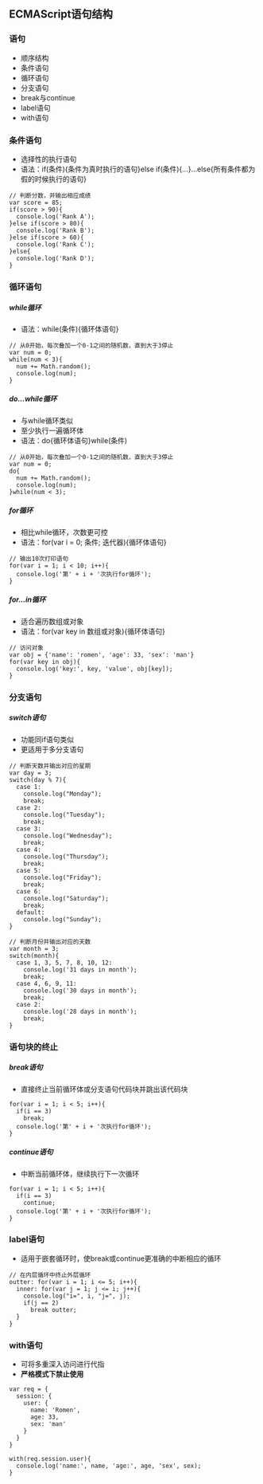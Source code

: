 
## ECMAScript语句结构

### 语句
- 顺序结构
- 条件语句
- 循环语句
- 分支语句
- break与continue
- label语句
- with语句

### 条件语句
- 选择性的执行语句
- 语法：if(条件){条件为真时执行的语句}else if(条件){...}...else{所有条件都为假的时候执行的语句}

```
// 判断分数，并输出相应成绩
var score = 85;
if(score > 90){
  console.log('Rank A');
}else if(score > 80){
  console.log('Rank B');
}else if(score > 60){
  console.log('Rank C');
}else{
  console.log('Rank D');
}
```

### 循环语句

##### while循环
- 语法：while(条件){循环体语句}

```
// 从0开始，每次叠加一个0-1之间的随机数，直到大于3停止
var num = 0;
while(num < 3){
  num += Math.random();
  console.log(num);
}
```

##### do...while循环
- 与while循环类似
- 至少执行一遍循环体
- 语法：do{循环体语句}while(条件)

```
// 从0开始，每次叠加一个0-1之间的随机数，直到大于3停止
var num = 0;
do{
  num += Math.random();
  console.log(num);
}while(num < 3);
```

##### for循环
- 相比while循环，次数更可控
- 语法：for(var i = 0; 条件; 迭代器){循环体语句}

```
// 输出10次打印语句
for(var i = 1; i < 10; i++){
  console.log('第' + i + '次执行for循环');
}
```

##### for...in循环
- 适合遍历数组或对象
- 语法：for(var key in 数组或对象){循环体语句}

```
// 访问对象
var obj = {'name': 'romen', 'age': 33, 'sex': 'man'}
for(var key in obj){
  console.log('key:', key, 'value', obj[key]);
}
```

### 分支语句

##### switch语句
- 功能同if语句类似
- 更适用于多分支语句

```
// 判断天数并输出对应的星期
var day = 3;
switch(day % 7){
  case 1:
    console.log("Monday");
    break;
  case 2:
    console.log("Tuesday");
    break;
  case 3:
    console.log("Wednesday");
    break;
  case 4:
    console.log("Thursday");
    break;
  case 5:
    console.log("Friday");
    break;
  case 6:
    console.log("Saturday");
    break;
  default:
    console.log("Sunday");
}
```

```
// 判断月份并输出对应的天数
var month = 3;
switch(month){
  case 1, 3, 5, 7, 8, 10, 12:
    console.log('31 days in month');
    break;
  case 4, 6, 9, 11:
    console.log('30 days in month');
    break;
  case 2:
    console.log('28 days in month');
    break;
}
```

### 语句块的终止

##### break语句
- 直接终止当前循环体或分支语句代码块并跳出该代码块

```
for(var i = 1; i < 5; i++){
  if(i == 3)
    break;
  console.log('第' + i + '次执行for循环');
}
```

##### continue语句
- 中断当前循环体，继续执行下一次循环

```
for(var i = 1; i < 5; i++){
  if(i == 3)
    continue;
  console.log('第' + i + '次执行for循环');
}
```

### label语句
- 适用于嵌套循环时，使break或continue更准确的中断相应的循环

```
// 在内层循环中终止外层循环
outter: for(var i = 1; i <= 5; i++){
  inner: for(var j = 1; j <= i; j++){
    console.log("i=", i, "j=", j);
    if(j == 2)
      break outter;
  }
}
```

### with语句
- 可将多重深入访问进行代指
- **严格模式下禁止使用**

```
var req = {
  session: {
    user: {
      name: 'Romen',
      age: 33,
      sex: 'man'
    }
  }
}

with(req.session.user){
  console.log('name:', name, 'age:', age, 'sex', sex);
}
```
